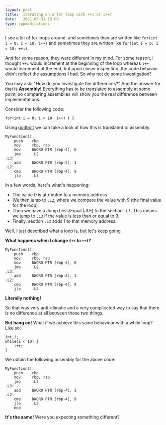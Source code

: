 ```yaml
---
layout: post
title:  Iterating on a for loop with ++i or i++?
date:   2021-05-31 15:00
type: cppmeditations
---
```


I see a lot of for loops around. and sometimes they are written like `for(int i = 0; i < 10; i++)` and sometimes they are written like `for(int i = 0; i < 10; ++i)`.

And for some reason, they were different in my mind. For some reason, I thought `++i` would increment at the beginning of the loop whereas `i++` would increment at the end, but upon closer inspection, the code behavior didn't reflect the assumptions I had. So why not do some investigation?

You may ask: "How do you investigate the differences?" And the answer for that is **Assembly!** Everything has to be translated to assembly at some point, so comparing assemblies will show you the real difference between implementations.

Consider the following code:

```
for(int i = 0; i < 10; i++) { }
```

Using [godbolt](https://godbolt.org/) we can take a look at how this is translated to assembly.

```
MyFunction():
    push    rbp
    mov     rbp, rsp
    mov     DWORD PTR [rbp-4], 0
    jmp     .L2
.L3:
    add     DWORD PTR [rbp-4], 1
.L2:
    cmp     DWORD PTR [rbp-4], 9
    jle     .L3
```

In a few words, here's what's happening: 
- The value 0 is attributed to a memory address.
- We then jump to `.L2`, where we compare the value with 9 (the final value for the loop)
- Then we have a Jump Less/Equal (JLE) to the section `.L3`. This means we jump to `.L3` if the value is less than or equal to 9.
- Finally, section `.L3` adds 1 to that memory address. 

Well, I just described what a loop is, but let's keep going.

**What happens when I change `i++` to `++i`?**

```
MyFunction():
    push    rbp
    mov     rbp, rsp
    mov     DWORD PTR [rbp-4], 0
    jmp     .L2
.L3:
    add     DWORD PTR [rbp-4], 1
.L2:
    cmp     DWORD PTR [rbp-4], 9
    jle     .L3
```

**Literally nothing!**

So that was very anti-climatic and a very complicated way to say that there is no difference at all between those two things.

**But hang on!** What if we achieve this same behaviour with a while loop? Like so:

```
int i;
while(i < 10) {
    i++;
}
```

We obtain the following assembly for the above code:


```
MyFunction():
    push    rbp
    mov     rbp, rsp
    jmp     .L2
.L3:
    add     DWORD PTR [rbp-4], 1
.L2:
    cmp     DWORD PTR [rbp-4], 9
    jle     .L3
    nop
```

**It's the same!** Were you expecting something different?
